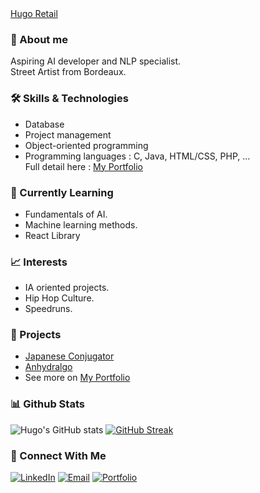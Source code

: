 <div class="badge-base LI-profile-badge" data-locale="fr_FR" data-size="medium" data-theme="dark" data-type="VERTICAL" data-vanity="hugo-retail" data-version="v1"><a class="badge-base__link LI-simple-link" href="https://fr.linkedin.com/in/hugo-retail?trk=profile-badge">Hugo Retail</a></div>

### 👋 About me 

Aspiring AI developer and NLP specialist. <br>
Street Artist from Bordeaux.

### 🛠️ Skills & Technologies

* Database 
* Project management
* Object-oriented programming
* Programming languages : C, Java, HTML/CSS, PHP, ... <br>
Full detail here : [My Portfolio](https://hugoretail.github.io/Portfolio/index.html)

### 🌱 Currently Learning

* Fundamentals of AI. <br>
* Machine learning methods. <br>
* React Library <br>

### 📈 Interests

* IA oriented projects. <br>
* Hip Hop Culture. <br>
* Speedruns. <br>

### 🚀 Projects

* [Japanese Conjugator](https://hugoretail.github.io/Japanese-Conjugator/)
* [Anhydralgo](https://github.com/khalidOuhmid/anhydralgo)
* See more on [My Portfolio](https://hugoretail.github.io/Portfolio/index.html)

### 📊 Github Stats

![Hugo's GitHub stats](https://github-readme-stats.vercel.app/api?username=hugoretail&show_icons=true&theme=radical)
[![GitHub Streak](https://streak-stats.demolab.com/?user=hugoretail&theme=radical)](https://git.io/streak-stats)


### 🤝 Connect With Me

[![LinkedIn](https://img.shields.io/badge/-LinkedIn-blue?style=flat-square&logo=LinkedIn&logoColor=white)](https://www.linkedin.com/in/hugo-retail-4036062a0/)
[![Email](https://img.shields.io/badge/Email-hugo.retail@hotmail.com-red?style=flat-square&logo=Gmail&logoColor=white)](mailto:hugo.retail@hotmail.com)
[![Portfolio](https://img.shields.io/badge/Portfolio-Visit-green?style=flat-square&logo=html5&logoColor=white)](https://hugoretail.github.io/Portfolio/index.html)

<script src="https://platform.linkedin.com/badges/js/profile.js" async defer type="text/javascript"></script>

